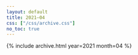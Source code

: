 ```yaml
---
layout: default
title: 2021–04
css: ["/css/archive.css"]
no_toc: true
---
```


{% include archive.html year=2021 month=04 %}
